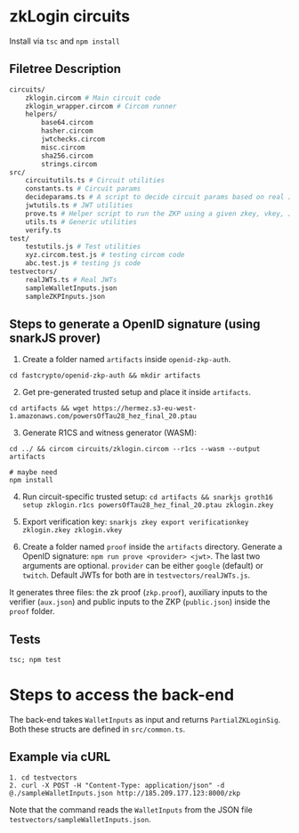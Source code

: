 # zkLogin circuits

Install via `tsc` and `npm install`

## Filetree Description

```bash
circuits/
    zklogin.circom # Main circuit code
    zklogin_wrapper.circom # Circom runner
    helpers/
        base64.circom
        hasher.circom
        jwtchecks.circom
        misc.circom
        sha256.circom
        strings.circom
src/
    circuitutils.ts # Circuit utilities
    constants.ts # Circuit params
    decideparams.ts # A script to decide circuit params based on real JWTs
    jwtutils.ts # JWT utilities
    prove.ts # Helper script to run the ZKP using a given zkey, vkey, JWT
    utils.ts # Generic utilities
    verify.ts
test/
    testutils.js # Test utilities
    xyz.circom.test.js # testing circom code
    abc.test.js # testing js code
testvectors/
    realJWTs.ts # Real JWTs
    sampleWalletInputs.json
    sampleZKPInputs.json
```

## Steps to generate a OpenID signature (using snarkJS prover)

1. Create a folder named `artifacts` inside `openid-zkp-auth`.

```
cd fastcrypto/openid-zkp-auth && mkdir artifacts
```

2. Get pre-generated trusted setup and place it inside `artifacts`.

```
cd artifacts && wget https://hermez.s3-eu-west-1.amazonaws.com/powersOfTau28_hez_final_20.ptau
```

3. Generate R1CS and witness generator (WASM): 

```
cd ../ && circom circuits/zklogin.circom --r1cs --wasm --output artifacts

# maybe need
npm install
```

4. Run circuit-specific trusted setup: `cd artifacts && snarkjs groth16 setup zklogin.r1cs powersOfTau28_hez_final_20.ptau zklogin.zkey`

5. Export verification key: `snarkjs zkey export verificationkey zklogin.zkey zklogin.vkey`

6. Create a folder named `proof` inside the `artifacts` directory. Generate a OpenID signature: ``npm run prove <provider> <jwt>``. The last two arguments are optional. `provider` can be either `google` (default) or `twitch`. Default JWTs for both are in `testvectors/realJWTs.js`.

It generates three files: the zk proof (`zkp.proof`), auxiliary inputs to the verifier (`aux.json`) and public inputs to the ZKP (`public.json`) inside the `proof` folder.

## Tests

``tsc; npm test``

# Steps to access the back-end

The back-end takes `WalletInputs` as input and returns `PartialZKLoginSig`. Both these structs are defined in `src/common.ts`.

## Example via cURL

```
1. cd testvectors
2. curl -X POST -H "Content-Type: application/json" -d @./sampleWalletInputs.json http://185.209.177.123:8000/zkp
```

Note that the command reads the `WalletInputs` from the JSON file `testvectors/sampleWalletInputs.json`.
